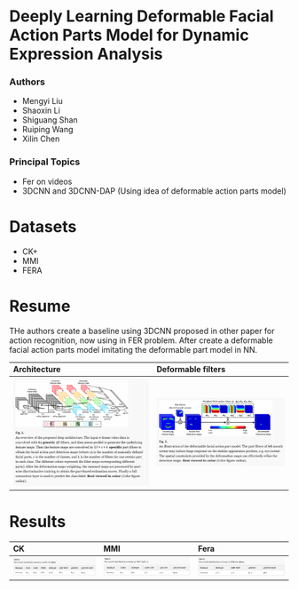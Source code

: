 # Deeply Learning Deformable Facial Action Parts Model for Dynamic Expression Analysis

### Authors
* Mengyi Liu
* Shaoxin Li
* Shiguang Shan
* Ruiping Wang
* Xilin Chen

### Principal Topics
* Fer on videos
* 3DCNN and 3DCNN-DAP (Using idea of deformable action parts model)


# Datasets
* CK+
* MMI
* FERA

# Resume
THe authors create a baseline using 3DCNN proposed in other paper for action recognition, now using in FER problem. After create a deformable facial  action parts model imitating the deformable part model in NN.

| Architecture | Deformable filters |
| :------------- | :------------- |
| ![architecture1](../../imgs/liu2014_arch.png)  | ![architecture1](../../imgs/liu2014_filters.png) |

# Results

| CK | MMI | Fera |
| :------------- | :------------- | :------------- |
| ![architecture1](../../imgs/liu2014_ck.png) | ![architecture1](../../imgs/liu2014_mmi.png) | ![architecture1](../../imgs/liu2014_fera.png) |
